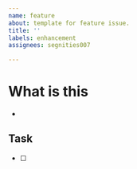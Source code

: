 ```yaml
---
name: feature
about: template for feature issue.
title: ''
labels: enhancement
assignees: segnities007

---
```


# What is this

-

## Task

- [ ] 
